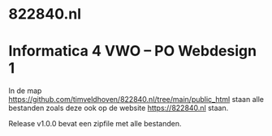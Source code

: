 # 822840.nl

# Informatica 4 VWO – PO Webdesign 1

In de map https://github.com/timveldhoven/822840.nl/tree/main/public_html staan alle bestanden zoals deze ook op de website https://822840.nl staan.

Release v1.0.0 bevat een zipfile met alle bestanden.
